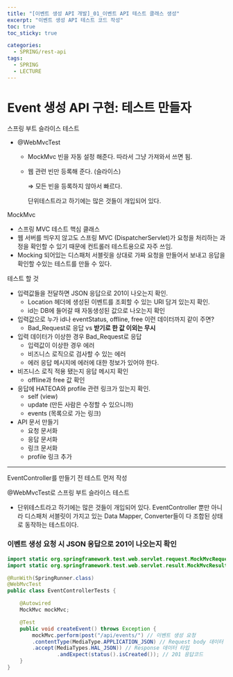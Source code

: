 ```yaml
---
title: "[이벤트 생성 API 개발]_01_이벤트 API 테스트 클래스 생성"
excerpt: "이벤트 생성 API 테스트 코드 작성"
toc: true
toc_sticky: true

categories:
  - SPRING/rest-api
tags:
  - SPRING
  - LECTURE
---
```


# Event 생성 API 구현: 테스트 만들자

스프링 부트 슬라이스 테스트

* @WebMvcTest
  * MockMvc 빈을 자동 설정 해준다. 따라서 그냥 가져와서 쓰면 됨.
  
  * 웹 관련 빈만 등록해 준다. (슬라이스)
  
    ⇒ 모든 빈을 등록하지 않아서 빠르다.
  
    단위테스트라고 하기에는 많은 것들이 개입되어 있다. 

MockMvc

* 스프링 MVC 테스트 핵심 클래스
* 웹 서버를 띄우지 않고도 스프링 MVC (DispatcherServlet)가 요청을 처리하는 과정을 확인할 수 있기 때문에 컨트롤러 테스트용으로 자주 쓰임.
* Mocking 되어있는 디스패처 서블릿을 상대로 가짜 요청을 만들어서 보내고 응답을 확인할 수있는 테스트를 만들 수 있다.

테스트 할 것

* 입력값들을 전달하면 JSON 응답으로 201이 나오는지 확인.
  * Location 헤더에 생성된 이벤트를 조회할 수 있는 URI 담겨 있는지 확인.
  * id는 DB에 들어갈 때 자동생성된 값으로 나오는지 확인
* 입력값으로 누가 id나 eventStatus, offline, free 이런 데이터까지 같이 주면?
  * Bad_Request로 응답 vs **받기로 한 값 이외는 무시**
* 입력 데이터가 이상한 경우 Bad_Request로 응답
  * 입력값이 이상한 경우 에러
  * 비즈니스 로직으로 검사할 수 있는 에러
  * 에러 응답 메시지에 에러에 대한 정보가 있어야 한다.
* 비즈니스 로직 적용 됐는지 응답 메시지 확인
  * offline과 free 값 확인
* 응답에 HATEOA와 profile 관련 링크가 있는지 확인.
  * self (view)
  * update (만든 사람은 수정할 수 있으니까)
  * events (목록으로 가는 링크)
* API 문서 만들기
  * 요청 문서화
  * 응답 문서화
  * 링크 문서화
  * profile 링크 추가

---

EventController를 만들기 전 테스트 먼저 작성

@WebMvcTest로 스프링 부트 슬라이스 테스트

* 단위테스트라고 하기에는 많은 것들이 개입되어 있다. EventController 뿐만 아니라 디스패처 서블릿이 가지고 있는 Data Mapper, Converter들이 다 조합된 상태로 동작하는 테스트이다.



### 이벤트 생성 요청 시 JSON 응답으로 201이 나오는지 확인

```java
import static org.springframework.test.web.servlet.request.MockMvcRequestBuilders.post;
import static org.springframework.test.web.servlet.result.MockMvcResultMatchers.status;

@RunWith(SpringRunner.class)
@WebMvcTest
public class EventControllerTests {

    @Autowired
    MockMvc mockMvc;

    @Test
    public void createEvent() throws Exception {
        mockMvc.perform(post("/api/events/") // 이벤트 생성 요청
        .contentType(MediaType.APPLICATION_JSON) // Request body 데이터 형태
        .accept(MediaTypes.HAL_JSON)) // Response 데이터 타입
                .andExpect(status().isCreated()); // 201 응답코드
    }
}
```



